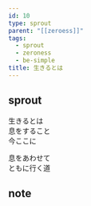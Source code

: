 ```yaml
---
id: 10
type: sprout
parent: "[[zeroess]]"
tags:
  - sprout
  - zeroness
  - be-simple
title: 生きるとは
---
```

## sprout
生きるとは  
息をすること  
今ここに

息をあわせて  
ともに行く道
## note

